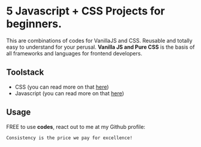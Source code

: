 

# 5 Javascript + CSS Projects for beginners.

This are combinations of codes for VanillaJS and CSS. Reusable and totally easy to understand for your perusal. **Vanilla JS and Pure CSS** is the basis of all frameworks and languages for frontend developers.

## Toolstack

- CSS (you can read more on that <a href="https://developer.mozilla.org/en-US/docs/Web/CSS">here</a>)
- Javascript (you can read more on that <a href="https://developer.mozilla.org/en-US/docs/Web/JavaScript">here</a>)


## Usage

FREE to use **codes**, react out to me at my Github profile:

`Consistency is the price we pay for excellence!`